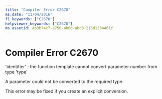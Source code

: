 ```yaml
---
title: "Compiler Error C2670"
ms.date: "11/04/2016"
f1_keywords: ["C2670"]
helpviewer_keywords: ["C2670"]
ms.assetid: 4b3b74c7-a750-4b0d-abd3-216d1234461f
---
```

# Compiler Error C2670

'identifier' : the function template cannot convert parameter number from type 'type'

A parameter could not be converted to the required type.

This error may be fixed if you create an explicit conversion.